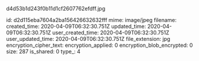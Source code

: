 d4d53b1d243f0b11d1cf2607762efdff.jpg

id: d2d115eba7604a2ba156426632632fff
mime: image/jpeg
filename: 
created_time: 2020-04-09T06:32:30.751Z
updated_time: 2020-04-09T06:32:30.751Z
user_created_time: 2020-04-09T06:32:30.751Z
user_updated_time: 2020-04-09T06:32:30.751Z
file_extension: jpg
encryption_cipher_text: 
encryption_applied: 0
encryption_blob_encrypted: 0
size: 287
is_shared: 0
type_: 4